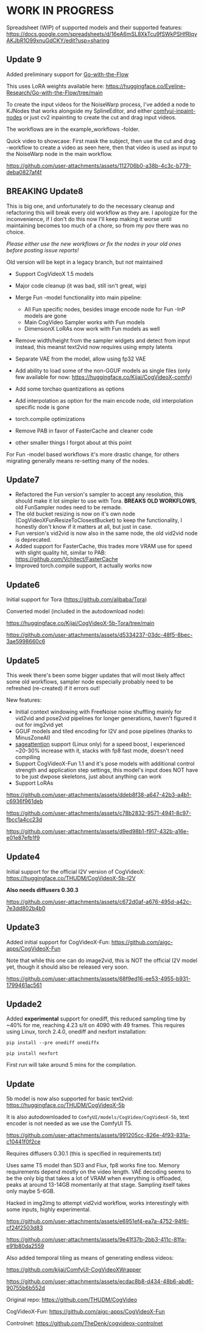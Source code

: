 # WORK IN PROGRESS

Spreadsheet (WIP) of supported models and their supported features: https://docs.google.com/spreadsheets/d/16eA6mSL8XkTcu9fSWkPSHfRIqyAKJbR1O99xnuGdCKY/edit?usp=sharing

## Update 9
Added preliminary support for [Go-with-the-Flow](https://github.com/VGenAI-Netflix-Eyeline-Research/Go-with-the-Flow)

This uses LoRA weights available here: https://huggingface.co/Eyeline-Research/Go-with-the-Flow/tree/main

To create the input videos for the NoiseWarp process, I've added a node to KJNodes that works alongside my SplineEditor, and either [comfyui-inpaint-nodes](https://github.com/Acly/comfyui-inpaint-nodes) or just cv2 inpainting to create the cut and drag input videos.

The workflows are in the example_workflows -folder.

Quick video to showcase: First mask the subject, then use the cut and drag -workflow to create a video as seen here, then that video is used as input to the NoiseWarp node in the main workflow.

https://github.com/user-attachments/assets/112706b0-a38b-4c3c-b779-deba0827af4f

## BREAKING Update8

This is big one, and unfortunately to do the necessary cleanup and refactoring this will break every old workflow as they are.
I apologize for the inconvenience, if I don't do this now I'll keep making it worse until maintaining becomes too much of a chore, so from my pov there was no choice.

*Please either use the new workflows or fix the nodes in your old ones before posting issue reports!*

Old version will be kept in a legacy branch, but not maintained

- Support CogVideoX 1.5 models
- Major code cleanup (it was bad, still isn't great, wip)
- Merge Fun -model functionality into main pipeline:
    - All Fun specific nodes, besides image encode node for Fun -InP models are gone
    - Main CogVideo Sampler works with Fun models
    - DimensionX LoRAs now work with Fun models as well

- Remove width/height from the sampler widgets and detect from input instead, this meanst text2vid now requires using empty latents
- Separate VAE from the model, allow using fp32 VAE
- Add ability to load some of the non-GGUF models as single files (only few available for now: https://huggingface.co/Kijai/CogVideoX-comfy)
- Add some torchao quantizations as options
- Add interpolation as option for the main encode node, old interpolation specific node is gone
- torch.compile optimizations
- Remove PAB in favor of FasterCache and cleaner code
- other smaller things I forgot about at this point

For Fun -model based workflows it's more drastic change, for others migrating generally means re-setting many of the nodes.

## Update7

- Refactored the Fun version's sampler to accept any resolution, this should make it lot simpler to use with Tora. **BREAKS OLD WORKFLOWS**, old FunSampler nodes need to be remade.
- The old bucket resizing is now on it's own node (CogVideoXFunResizeToClosestBucket) to keep the functionality, I honestly don't know if it matters at all, but just in case.
- Fun version's vid2vid is now also in the same node, the old vid2vid node is deprecated.
- Added support for FasterCache, this trades more VRAM use for speed with slight quality hit, similar to PAB: https://github.com/Vchitect/FasterCache
- Improved torch.compile support, it actually works now

## Update6

Initial support for Tora (https://github.com/alibaba/Tora)

Converted model (included in the autodownload node):

https://huggingface.co/Kijai/CogVideoX-5b-Tora/tree/main


https://github.com/user-attachments/assets/d5334237-03dc-48f5-8bec-3ae5998660c6


## Update5
This week there's been some bigger updates that will most likely affect some old workflows, sampler node especially probably need to be refreshed (re-created) if it errors out!

New features:
- Initial context windowing with FreeNoise noise shuffling mainly for vid2vid and pose2vid pipelines for longer generations, haven't figured it out for img2vid yet
- GGUF models and tiled encoding for I2V and pose pipelines (thanks to MinusZoneAI)
- [sageattention](https://github.com/thu-ml/SageAttention) support (Linux only) for a speed boost, I experienced ~20-30% increase with it, stacks with fp8 fast mode, doesn't need compiling
- Support CogVideoX-Fun 1.1 and it's pose models with additional control strength and application step settings, this model's input does NOT have to be just dwpose skeletons, just about anything can work
- Support LoRAs

https://github.com/user-attachments/assets/ddeb8f38-a647-42b3-a4b1-c6936f961deb

https://github.com/user-attachments/assets/c78b2832-9571-4941-8c97-fbcc1a4cc23d

https://github.com/user-attachments/assets/d9ed98b1-f917-432b-a16e-e01e87efb1f9



## Update4
Initial support for the official I2V version of CogVideoX: https://huggingface.co/THUDM/CogVideoX-5b-I2V

**Also needs diffusers 0.30.3**

https://github.com/user-attachments/assets/c672d0af-a676-495d-a42c-7e3dd802b4b0



## Update3

Added initial support for CogVideoX-Fun: https://github.com/aigc-apps/CogVideoX-Fun

Note that while this one can do image2vid, this is NOT the official I2V model yet, though it should also be released very soon.

https://github.com/user-attachments/assets/68f9ed16-ee53-4955-b931-1799461ac561


## Updade2

Added **experimental** support for onediff, this reduced sampling time by ~40% for me, reaching 4.23 s/it on 4090 with 49 frames. 
This requires using Linux, torch 2.4.0, onediff and nexfort installation:

`pip install --pre onediff onediffx`

`pip install nexfort`

First run will take around 5 mins for the compilation.

## Update
5b model is now also supported for basic text2vid: https://huggingface.co/THUDM/CogVideoX-5b

It is also autodownloaded to `ComfyUI/models/CogVideo/CogVideoX-5b`, text encoder is not needed as we use the ComfyUI T5.

https://github.com/user-attachments/assets/991205cc-826e-4f93-831a-c10441f0f2ce

Requires diffusers 0.30.1 (this is specified in requirements.txt)

Uses same T5 model than SD3 and Flux, fp8 works fine too. Memory requirements depend mostly on the video length. 
VAE decoding seems to be the only big that takes a lot of VRAM when everything is offloaded, peaks at around 13-14GB momentarily at that stage.
Sampling itself takes only maybe 5-6GB.


Hacked in img2img to attempt vid2vid workflow, works interestingly with some inputs, highly experimental.

https://github.com/user-attachments/assets/e6951ef4-ea7a-4752-94f6-cf24f2503d83

https://github.com/user-attachments/assets/9e41f37b-2bb3-411c-81fa-e91b80da2559

Also added temporal tiling as means of generating endless videos:

https://github.com/kijai/ComfyUI-CogVideoXWrapper

https://github.com/user-attachments/assets/ecdac8b8-d434-48b6-abd6-90755b6b552d



Original repo:
https://github.com/THUDM/CogVideo

CogVideoX-Fun:
https://github.com/aigc-apps/CogVideoX-Fun

Controlnet:
https://github.com/TheDenk/cogvideox-controlnet
